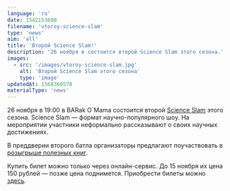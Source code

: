 ```yaml
---
language: 'ru'
date: 1542153600
filename: 'vtoroy-science-slam'
type: 'news'
aim: 'all'
title: 'Второй Science Slam!'
description: '26 ноября в состоится второй Science Slam этого сезона.'
images:
  - src: '/images/vtoroy-science-slam.jpg'
    alt: 'Второй Science Slam этого сезона'
    type: 'image'
updatedAt: 1568360578
materialType: 'news'
---
```

26 ноября в 19:00 в BARak O\`Mama состоится второй [Science Slam](https://vk.com/science_slam_vrn_26_11_18) этого сезона. Science Slam — формат научно-популярного шоу. На мероприятии участники неформально рассказывают о своих научных достижениях.

В преддверии второго батла организаторы предлагают поучаствовать в [розыгрыше полезных книг](https://vk.cc/8H8L4Q).

Купить билет можно только через онлайн-сервис. До 15 ноября их цена 150 рублей — позже цена поднимется. Приобрести билеты можно [здесь](https://vk.cc/8HmOF9).
